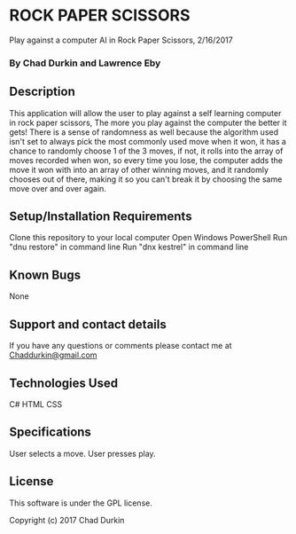 # ROCK PAPER SCISSORS

Play against a computer AI in Rock Paper Scissors, 2/16/2017

### By Chad Durkin and Lawrence Eby

## Description

This application will allow the user to play against a self learning computer in rock paper scissors, The more you play against the computer the better it gets! There is a sense of randomness as well because the algorithm used isn't set to always pick the most commonly used move when it won, it has a chance to randomly choose 1 of the 3 moves, if not, it rolls into the array of moves recorded when won, so every time you lose, the computer adds the move it won with into an array of other winning moves, and it randomly chooses out of there, making it so you can't break it by choosing the same move over and over again.

## Setup/Installation Requirements

Clone this repository to your local computer
Open Windows PowerShell
Run "dnu restore" in command line
Run "dnx kestrel" in command line

## Known Bugs

None

## Support and contact details

If you have any questions or comments please contact me at Chaddurkin@gmail.com

## Technologies Used

C#
HTML
CSS

## Specifications

User selects a move.
User presses play.

## License

This software is under the GPL license.

Copyright (c) 2017 Chad Durkin
